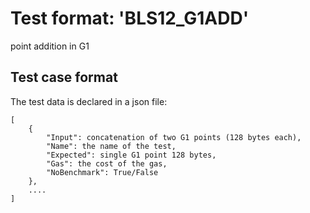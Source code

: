 # Test format: 'BLS12_G1ADD'

point addition in G1

## Test case format

The test data is declared in a json file:

```
[
    {
        "Input": concatenation of two G1 points (128 bytes each),
        "Name": the name of the test,
        "Expected": single G1 point 128 bytes,
        "Gas": the cost of the gas,
        "NoBenchmark": True/False
    },
    ....
]
```

